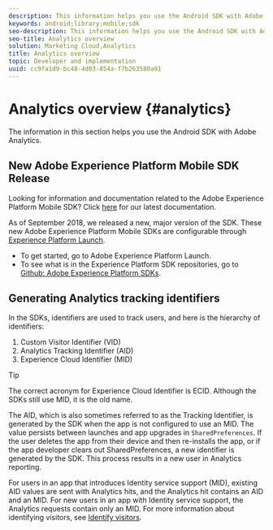 ```yaml
---
description: This information helps you use the Android SDK with Adobe Analytics.
keywords: android;library;mobile;sdk
seo-description: This information helps you use the Android SDK with Adobe Analytics.
seo-title: Analytics overview
solution: Marketing Cloud,Analytics
title: Analytics overview
topic: Developer and implementation
uuid: cc9fa1d9-bc48-4d03-854a-f7b263580a91
---
```


# Analytics overview {#analytics}

The information in this section helps you use the Android SDK with Adobe Analytics.

## New Adobe Experience Platform Mobile SDK Release

Looking for information and documentation related to the Adobe Experience Platform Mobile SDK? Click [here](https://aep-sdks.gitbook.io/docs/) for our latest documentation.

As of September 2018, we released a new, major version of the SDK. These new Adobe Experience Platform Mobile SDKs are configurable through [Experience Platform Launch](https://www.adobe.com/experience-platform/launch.html).

* To get started, go to Adobe Experience Platform Launch.
* To see what is in the Experience Platform SDK repositories, go to [Github: Adobe Experience Platform SDKs](https://github.com/Adobe-Marketing-Cloud/acp-sdks).

## Generating Analytics tracking identifiers

In the SDKs, identifiers are used to track users, and here is the hierarchy of identifiers:

1. Custom Visitor Identifier (VID)
2. Analytics Tracking Identifier (AID)
3. Experience Cloud Identifier (MID)

>[!TIP]
>
>The correct acronym for Experience Cloud Identifier is ECID. Although the SDKs still use MID, it is the old name.

The AID, which is also sometimes referred to as the Tracking Identifier, is generated by the SDK when the app is not configured to use an MID. The value persists between launches and app upgrades in `SharedPreferences`. If the user deletes the app from their device and then re-installs the app, or if the app developer clears out SharedPreferences, a new identifier is generated by the SDK. This process results in a new user in Analytics reporting.

For users in an app that introduces Identity service support (MID), existing AID values are sent with Analytics hits, and the Analytics hit contains an AID and an MID. For new users in an app with Identity service support, the Analytics requests contain only an MID. For more information about identifying visitors, see [Identify visitors](https://docs.adobe.com/content/help/en/analytics/export/analytics-data-feed/data-feed-contents/datafeeds-visid.html).